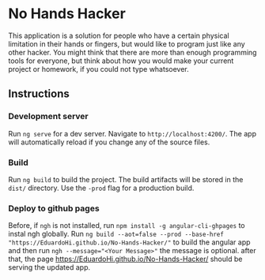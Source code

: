 # No Hands Hacker

This application is a solution for people who have a certain physical limitation in their hands or fingers, but would like to program just like any other hacker. You might think that there are more than enough programming tools for everyone, but think about how you would make your current project or homework, if you could not type whatsoever.


## Instructions
### Development server

Run `ng serve` for a dev server. Navigate to `http://localhost:4200/`. The app will automatically reload if you change any of the source files.
### Build

Run `ng build` to build the project. The build artifacts will be stored in the `dist/` directory. Use the `-prod` flag for a production build.

### Deploy to github pages
Before, if `ngh` is not installed, run `npm install -g angular-cli-ghpages` to instal ngh globally.
Run `ng build --aot=false --prod --base-href "https://EduardoHi.github.io/No-Hands-Hacker/"` to build the angular app and then run `ngh --message="<Your Message>"` the message is optional.
after that, the page https://EduardoHi.github.io/No-Hands-Hacker/ should be serving the updated app.
